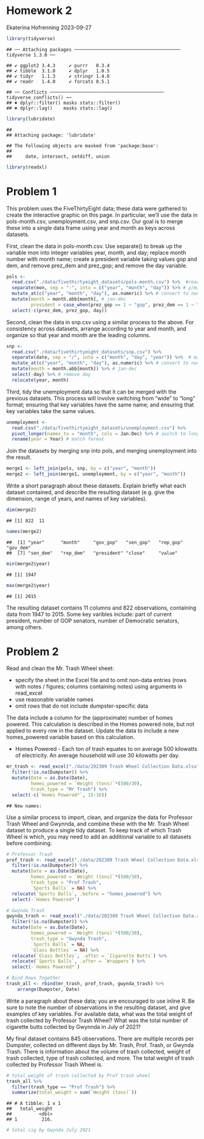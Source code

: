 Homework 2
================
Ekaterina Hofrenning
2023-09-27

``` r
library(tidyverse)
```

    ## ── Attaching packages ─────────────────────────────────────── tidyverse 1.3.0 ──

    ## ✔ ggplot2 3.4.3     ✔ purrr   0.3.4
    ## ✔ tibble  3.1.0     ✔ dplyr   1.0.5
    ## ✔ tidyr   1.1.3     ✔ stringr 1.4.0
    ## ✔ readr   1.4.0     ✔ forcats 0.5.1

    ## ── Conflicts ────────────────────────────────────────── tidyverse_conflicts() ──
    ## ✖ dplyr::filter() masks stats::filter()
    ## ✖ dplyr::lag()    masks stats::lag()

``` r
library(lubridate)
```

    ## 
    ## Attaching package: 'lubridate'

    ## The following objects are masked from 'package:base':
    ## 
    ##     date, intersect, setdiff, union

``` r
library(readxl)
```

# Problem 1

This problem uses the FiveThirtyEight data; these data were gathered to
create the interactive graphic on this page. In particular, we’ll use
the data in pols-month.csv, unemployment.csv, and snp.csv. Our goal is
to merge these into a single data frame using year and month as keys
across datasets.

First, clean the data in pols-month.csv. Use separate() to break up the
variable mon into integer variables year, month, and day; replace month
number with month name; create a president variable taking values gop
and dem, and remove prez_dem and prez_gop; and remove the day variable.

``` r
pols <- 
  read.csv("./data/fivethirtyeight_datasets/pols-month.csv") %>%  #read pols-month data
  separate(mon, sep = "-", into = c("year", "month", "day")) %>% # y/m/d variables
  mutate_at(c("year", "month", "day"), as.numeric) %>% # convert to numeric
  mutate(month = month.abb[month], # jan-dec
         president = case_when(prez_gop == 1 ~ "gop", prez_dem == 1 ~ "dem")) %>% # combine into president
  select(-c(prez_dem, prez_gop, day))
```

Second, clean the data in snp.csv using a similar process to the above.
For consistency across datasets, arrange according to year and month,
and organize so that year and month are the leading columns.

``` r
snp <- 
  read.csv("./data/fivethirtyeight_datasets/snp.csv") %>%
  separate(date, sep = "/", into = c("month", "day", "year")) %>%  # m/d/y variables
  mutate_at(c("year", "month", "day"), as.numeric) %>% # convert to numeric
  mutate(month = month.abb[month]) %>% # jan-dec
  select(-day) %>% # remove day
  relocate(year, month)
```

Third, tidy the unemployment data so that it can be merged with the
previous datasets. This process will involve switching from “wide” to
“long” format; ensuring that key variables have the same name; and
ensuring that key variables take the same values.

``` r
unemployment <- 
  read.csv("./data/fivethirtyeight_datasets/unemployment.csv") %>%
  pivot_longer(names_to = "month", cols = Jan:Dec) %>% # switch to long format
  rename(year = Year) # match format
```

Join the datasets by merging snp into pols, and merging unemployment
into the result.

``` r
merge1 <- left_join(pols, snp, by = c("year", "month"))
merge2 <- left_join(merge1, unemployment, by = c("year", "month"))
```

Write a short paragraph about these datasets. Explain briefly what each
dataset contained, and describe the resulting dataset (e.g. give the
dimension, range of years, and names of key variables).

``` r
dim(merge2)
```

    ## [1] 822  11

``` r
names(merge2)
```

    ##  [1] "year"      "month"     "gov_gop"   "sen_gop"   "rep_gop"   "gov_dem"  
    ##  [7] "sen_dem"   "rep_dem"   "president" "close"     "value"

``` r
min(merge2$year)
```

    ## [1] 1947

``` r
max(merge2$year)
```

    ## [1] 2015

The resulting dataset contains 11 columns and 822 observations,
containing data from 1947 to 2015. Some key varibles include: part of
current president, number of GOP senators, number of Democratic
senators, among others.

# Problem 2

Read and clean the Mr. Trash Wheel sheet:

- specify the sheet in the Excel file and to omit non-data entries (rows
  with notes / figures; columns containing notes) using arguments in
  read_excel
- use reasonable variable names
- omit rows that do not include dumpster-specific data

The data include a column for the (approximate) number of homes powered.
This calculation is described in the Homes powered note, but not applied
to every row in the dataset. Update the data to include a new
homes_powered variable based on this calculation.

- Homes Powered - Each ton of trash equates to on average 500 kilowatts
  of electricity. An average household will use 30 kilowatts per day.

``` r
mr_trash <- read_excel("./data/202309 Trash Wheel Collection Data.xlsx", sheet = 1) %>%
  filter(!is.na(Dumpster)) %>%
  mutate(Date = as.Date(Date),
         homes_powered = `Weight (tons)`*(500/30),
         trash_type = "Mr Trash") %>%
  select(-c(`Homes Powered*`, 15:16))
```

    ## New names:

Use a similar process to import, clean, and organize the data for
Professor Trash Wheel and Gwynnda, and combine these with the Mr. Trash
Wheel dataset to produce a single tidy dataset. To keep track of which
Trash Wheel is which, you may need to add an additional variable to all
datasets before combining.

``` r
# Professor Trash
prof_trash <- read_excel("./data/202309 Trash Wheel Collection Data.xlsx", sheet = 2) %>%
  filter(!is.na(Dumpster)) %>%
  mutate(Date = as.Date(Date),
         homes_powered = `Weight (tons)`*(500/30),
         trash_type = "Prof Trash",
         `Sports Balls` = NA) %>%
  relocate(`Sports Balls`, .before = "homes_powered") %>%
  select(-`Homes Powered*`)

# Gwynda Trash
gwynda_trash <- read_excel("./data/202309 Trash Wheel Collection Data.xlsx", sheet = 4) %>%
  filter(!is.na(Dumpster)) %>%
  mutate(Date = as.Date(Date),
         homes_powered = `Weight (tons)`*(500/30),
         trash_type = "Gwynda Trash",
         `Sports Balls` = NA,
         `Glass Bottles` = NA) %>%
  relocate(`Glass Bottles`, .after = `Cigarette Butts`) %>%
  relocate(`Sports Balls`, .after = `Wrappers`) %>%
  select(-`Homes Powered*`)

# Bind Rows Together
trash_all <- rbind(mr_trash, prof_trash, gwynda_trash) %>% 
    arrange(Dumpster, Date)
```

Write a paragraph about these data; you are encouraged to use inline R.
Be sure to note the number of observations in the resulting dataset, and
give examples of key variables. For available data, what was the total
weight of trash collected by Professor Trash Wheel? What was the total
number of cigarette butts collected by Gwynnda in July of 2021?

My final dataset contains 845 observations. There are multiple records
per Dumpster, collected on different days by Mr. Trash, Prof. Trash, or
Gwynda Trash. There is information about the volume of trash collected,
weight of trash collected, type of trash collected, and more. The total
weight of trash collected by Professor Trash Wheel is.

``` r
# total weight of trash collected by Prof trash wheel
trash_all %>%
  filter(trash_type == "Prof Trash") %>%
  summarize(total_weight = sum(`Weight (tons)`))
```

    ## # A tibble: 1 x 1
    ##   total_weight
    ##          <dbl>
    ## 1         216.

``` r
# total cig by Gwynda July 2021
```
